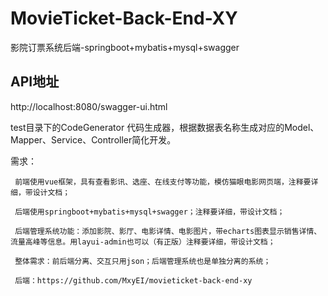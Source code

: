 # MovieTicket-Back-End-XY
影院订票系统后端-springboot+mybatis+mysql+swagger

## API地址
http://localhost:8080/swagger-ui.html

test目录下的CodeGenerator
代码生成器，根据数据表名称生成对应的Model、Mapper、Service、Controller简化开发。

需求：
     
     前端使用vue框架，具有查看影讯、选座、在线支付等功能，模仿猫眼电影网页端，注释要详细，带设计文档；

     后端使用springboot+mybatis+mysql+swagger；注释要详细，带设计文档；
     
     后端管理系统功能：添加影院、影厅、电影详情、电影图片，带echarts图表显示销售详情、流量高峰等信息。用layui-admin也可以（有正版）注释要详细，带设计文档；
     
     整体需求：前后端分离、交互只用json；后端管理系统也是单独分离的系统；
     
     后端：https://github.com/MxyEI/movieticket-back-end-xy
     

